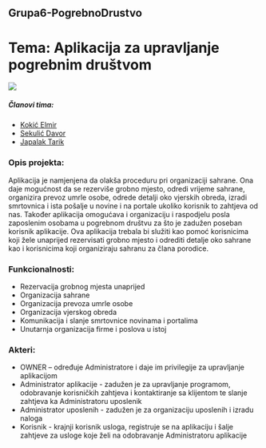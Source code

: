## Grupa6-PogrebnoDrustvo
# Tema: Aplikacija za upravljanje pogrebnim društvom

![](https://i.imgur.com/3muk3Hd.jpg)

##### Članovi tima:
- [Kokić Elmir](https://github.com/ekokic98)
- [Sekulić Davor](https://github.com/dsekulic1)
- [Japalak Tarik](https://github.com/tjapalak1)

### Opis projekta:
Aplikacija je namjenjena da olakša proceduru pri organizaciji sahrane. Ona daje mogućnost da se rezerviše grobno mjesto, odredi vrijeme sahrane, organizira prevoz umrle osobe, odrede detalji oko vjerskih obreda, izradi smrtovnica i ista pošalje u novine i na portale ukoliko korisnik to zahtjeva od nas.
Također aplikacija omogućava i organizaciju i raspodjelu posla zaposlenim osobama u pogrebnom društvu za što je zadužen poseban korisnik aplikacije. 
Ova aplikacija trebala bi služiti kao pomoć korisnicima koji žele unaprijed rezervisati grobno mjesto i odrediti detalje oko sahrane kao i korisnicima koji organiziraju sahranu za člana porodice.

### Funkcionalnosti:
+ Rezervacija grobnog mjesta unaprijed
+ Organizacija sahrane
+ Organizacija prevoza umrle osobe
+ Organizacija vjerskog obreda
+ Komunikacija i slanje smrtovnice novinama i portalima
+ Unutarnja organizacija firme i poslova u istoj

### Akteri:
+ OWNER – određuje Administratore i daje im privilegije za upravljanje aplikacijom
+ Administrator  aplikacije - zadužen je za upravljanje programom, odobravanje korisničkih zahtjeva i kontaktiranje sa klijentom te slanje zahtjeva ka Administratoru uposlenik
+ Administrator uposlenih - zadužen je za organizaciju uposlenih i izradu naloga 
+ Korisnik - krajnji korisnik usloga, registruje se na aplikaciju i šalje zahtjeve za usloge koje želi na odobravanje Administratoru aplikacije

